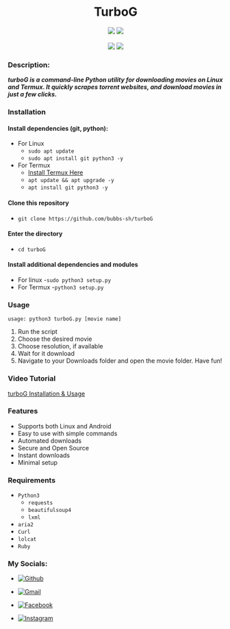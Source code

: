 <h1 align="center">TurboG</h1>
<p align="center">
  <img src="https://img.shields.io/badge/turboGranny-25.04.14-blue?style=for-the-badge">
  <img src="https://img.shields.io/badge/license-MIT-E0E0E0?style=for-the-badge">
<br>
<br>
  <img src="https://img.shields.io/badge/Author-Bubb.sh-green?style=flat">
  <img src="https://img.shields.io/badge/Python-yellow?style=flat&logo=python&logoColor=white&labelColor=black&color=gray">
</p>

### Description:
***turboG is a command-line Python utility for downloading movies on Linux and Termux. It quickly scrapes torrent websites, and download movies in just a few clicks.***

### Installation
#### Install dependencies (git, python):
 - For Linux
    - ```sudo apt update```
    - ```sudo apt install git python3 -y```
 - For Termux
    - <a href="https://github.com/termux/termux-app/releases/tag/v0.118.1">Install Termux Here</a>
    - ```apt update && apt upgrade -y```
    - ```apt install git python3 -y```

#### Clone this repository
 - ```git clone https://github.com/bubbs-sh/turboG```

#### Enter the directory
 - ```cd turboG```

#### Install additional dependencies and modules
 - For linux
    -```sudo python3 setup.py```
 - For Termux
    -```python3 setup.py```

### Usage
```usage: python3 turboG.py [movie name]```

1. Run the script
2. Choose the desired movie
3. Choose resolution, if available
4. Wait for it download
5. Navigate to your Downloads folder and open the movie folder. Have fun!

### Video Tutorial
<a href="https://youtu.be/5aHGTncNcyc?si=LXb1enc9I-pTRvF7">turboG Installation & Usage</a>
<br/>

### Features
 - Supports both Linux and Android
 - Easy to use with simple commands
 - Automated downloads
 - Secure and Open Source
 - Instant downloads
 - Minimal setup

### Requirements
 - `Python3`
    - `requests`
    - `beautifulsoup4`
    - `lxml`
 - `aria2`
 - `Curl`
 - `lolcat`
 - `Ruby`

 ### My Socials:
 - [![Github](https://img.shields.io/badge/Github-Bubbs-sh-black?style=for-the-badge&logo=github)](https://github.com/bubbs-sh)

 - [![Gmail](https://img.shields.io/badge/Gmail-Bubbs-sh-red?style=for-the-badge&logo=gmail)](mailto:bubbs01.sh@gmail.com)

 - [![Facebook](https://img.shields.io/badge/Facebook-Bubbs-sh-blue?style=for-the-badge&logo=facebook)](https://facebook.com/bubbs-sh)

 - [![Instagram](https://img.shields.io/badge/Instagram-Bubbs-sh-pink?style=for-the-badge&logo=instagram)](https://www.instagram.com/bubbs.sh)
